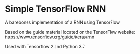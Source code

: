 # Simple TensorFlow RNN
A barebones implementation of a RNN using TensorFlow

Based on the guide material located on the TensorFlow website:
https://www.tensorflow.org/guide/keras/rnn

Used with Tensorflow 2 and Python 3.7
